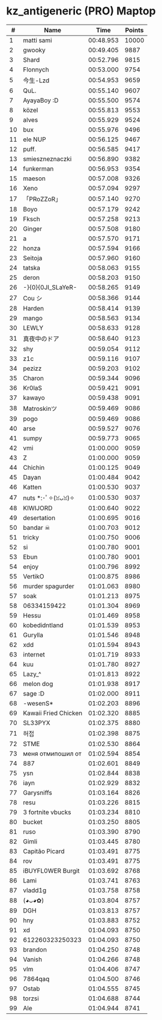 # kz_antigeneric (PRO) Maptop

|  # | Name | Time | Points |
|-------------- | -------------- | -------------- | -------------- | 
| 1 | matti sami | 00:48.953 | 10000 | 
| 2 | gwooky | 00:49.405 | 9887 | 
| 3 | Shard | 00:52.796 | 9815 | 
| 4 | Flonnych | 00:53.000 | 9754 | 
| 5 | 今生-Lzd | 00:54.953 | 9659 | 
| 6 | QuL. | 00:55.140 | 9607 | 
| 7 | AyayaBoy :D | 00:55.500 | 9574 | 
| 8 | közel | 00:55.813 | 9553 | 
| 9 | alves | 00:55.929 | 9524 | 
| 10 | bux | 00:55.976 | 9496 | 
| 11 | ele NUP | 00:56.125 | 9467 | 
| 12 | puff. | 00:56.585 | 9417 | 
| 13 | smieszneznaczki | 00:56.890 | 9382 | 
| 14 | funkerman | 00:56.953 | 9354 | 
| 15 | maeson | 00:57.008 | 9326 | 
| 16 | Xeno | 00:57.094 | 9297 | 
| 17 | 「PRoZZoR」 | 00:57.140 | 9270 | 
| 18 | Boyo | 00:57.179 | 9242 | 
| 19 | Fksch | 00:57.258 | 9213 | 
| 20 | Ginger | 00:57.508 | 9180 | 
| 21 | a | 00:57.570 | 9171 | 
| 22 | honza | 00:57.594 | 9166 | 
| 23 | Seitoja | 00:57.960 | 9160 | 
| 24 | tatska | 00:58.063 | 9155 | 
| 25 | deron | 00:58.203 | 9150 | 
| 26 | -}{0}{0JI_SLaYeR- | 00:58.265 | 9149 | 
| 27 | Cou シ | 00:58.366 | 9144 | 
| 28 | Harden | 00:58.414 | 9139 | 
| 29 | mango | 00:58.563 | 9134 | 
| 30 | LEWLY | 00:58.633 | 9128 | 
| 31 | 真夜中のドア | 00:58.640 | 9123 | 
| 32 | shy | 00:59.054 | 9112 | 
| 33 | z1c | 00:59.116 | 9107 | 
| 34 | pezizz | 00:59.203 | 9102 | 
| 35 | Charon | 00:59.344 | 9096 | 
| 36 | Kr0laS | 00:59.421 | 9091 | 
| 37 | kawayo | 00:59.438 | 9091 | 
| 38 | Matroskinツ | 00:59.469 | 9086 | 
| 39 | pogo | 00:59.469 | 9086 | 
| 40 | arse | 00:59.527 | 9076 | 
| 41 | sumpy | 00:59.773 | 9065 | 
| 42 | vmi | 01:00.000 | 9059 | 
| 43 | Z | 01:00.000 | 9059 | 
| 44 | Chichin | 01:00.125 | 9049 | 
| 45 | Dayan | 01:00.484 | 9042 | 
| 46 | Katten | 01:00.530 | 9037 | 
| 47 | nuts *:･ﾟ✧(ꈍᴗꈍ)✧ | 01:00.530 | 9037 | 
| 48 | KIWIJORD | 01:00.640 | 9022 | 
| 49 | desertation | 01:00.695 | 9016 | 
| 50 | bandar ☠ | 01:00.703 | 9012 | 
| 51 | tricky | 01:00.750 | 9006 | 
| 52 | si | 01:00.780 | 9001 | 
| 53 | Ebun | 01:00.780 | 9001 | 
| 54 | enjoy | 01:00.796 | 8992 | 
| 55 | VertikO | 01:00.875 | 8986 | 
| 56 | murder spagurder | 01:01.063 | 8980 | 
| 57 | soak | 01:01.213 | 8975 | 
| 58 | 06334159422 | 01:01.304 | 8969 | 
| 59 | Hessu | 01:01.469 | 8958 | 
| 60 | kobedidntland | 01:01.539 | 8953 | 
| 61 | Gurylla | 01:01.546 | 8948 | 
| 62 | xdd | 01:01.594 | 8943 | 
| 63 | internet | 01:01.719 | 8933 | 
| 64 | kuu | 01:01.780 | 8927 | 
| 65 | Lazy_^ | 01:01.813 | 8922 | 
| 66 | melon dog | 01:01.938 | 8917 | 
| 67 | sage :D | 01:02.000 | 8911 | 
| 68 | -wesenS* | 01:02.203 | 8896 | 
| 69 | Kawaii Fried Chicken | 01:02.320 | 8885 | 
| 70 | SL33PYX | 01:02.375 | 8880 | 
| 71 | 허접 | 01:02.398 | 8875 | 
| 72 | STME | 01:02.530 | 8864 | 
| 73 | меня отмипошил от | 01:02.594 | 8854 | 
| 74 | 887 | 01:02.601 | 8849 | 
| 75 | ysn | 01:02.844 | 8838 | 
| 76 | iayn | 01:02.929 | 8832 | 
| 77 | Garysniffs | 01:03.164 | 8826 | 
| 78 | resu | 01:03.226 | 8815 | 
| 79 | 3 fortnite vbucks | 01:03.234 | 8810 | 
| 80 | bucket | 01:03.250 | 8805 | 
| 81 | ruso | 01:03.390 | 8790 | 
| 82 | Gimli | 01:03.445 | 8780 | 
| 83 | Capitão Picard | 01:03.491 | 8775 | 
| 84 | rov | 01:03.491 | 8775 | 
| 85 | iBUYFL0WER Burgit | 01:03.692 | 8768 | 
| 86 | Lami | 01:03.741 | 8763 | 
| 87 | vladd1g | 01:03.758 | 8758 | 
| 88 | (◕ᴗ◕✿) | 01:03.804 | 8757 | 
| 89 | DGH | 01:03.813 | 8757 | 
| 90 | hny | 01:03.883 | 8752 | 
| 91 | xd | 01:04.093 | 8750 | 
| 92 | 612260323250323 | 01:04.093 | 8750 | 
| 93 | brandon | 01:04.250 | 8748 | 
| 94 | Vanish | 01:04.266 | 8748 | 
| 95 | vlm | 01:04.406 | 8747 | 
| 96 | 7864qaq | 01:04.500 | 8746 | 
| 97 | Ostab | 01:04.555 | 8745 | 
| 98 | torzsi | 01:04.688 | 8744 | 
| 99 | Ale | 01:04.944 | 8741 | 

